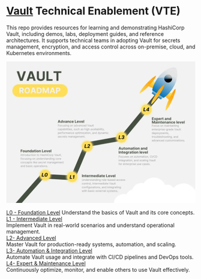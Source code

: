 # [Vault](https://www.hashicorp.com/products/vault) Technical Enablement (VTE)
This repo provides resources for learning and demonstrating HashiCorp Vault, including demos, labs, deployment guides, and reference architectures. It supports technical teams in adopting Vault for secrets management, encryption, and access control across on-premise, cloud, and Kubernetes environments.

![Vault Technical Enablement](images/vault-roadmap.webp)

[L0 - Foundation Level](roadmap/L0-foundation.md)  Understand the basics of Vault and its core concepts.
</br>[L1 - Intermediate Level](roadmap/L1-intermediate.md) 
    </br> Implement Vault in real-world scenarios and understand operational management.
</br>[L2- Advanced Level](roadmap/L2-advanced.md)
    </br> Master Vault for production-ready systems, automation, and scaling.
</br> [L3- Automation & Integration Level](roadmap/L3-automation.md)
    </br>Automate Vault usage and integrate with CI/CD pipelines and DevOps tools.
</br>[L4- Expert & Maintenance Level](roadmap/L4-expert.md)
    </br>Continuously optimize, monitor, and enable others to use Vault effectively.
